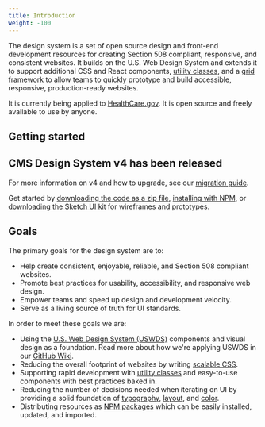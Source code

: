 ```yaml
---
title: Introduction
weight: -100
---
```


The design system is a set of open source design and front-end development resources for creating Section 508 compliant, responsive, and consistent websites. It builds on the U.S. Web Design System and extends it to support additional CSS and React components, [utility classes]({{root}}/utilities), and a [grid framework]({{root}}/styles/grid/) to allow teams to quickly prototype and build accessible, responsive, production-ready websites.

It is currently being applied to [HealthCare.gov](https://www.healthcare.gov/). It is open source and freely available to use by anyone.

## Getting started

<div class="ds-c-alert">
  <div class="ds-c-alert__body">
    <h2 class="ds-c-alert__heading">CMS Design System v4 has been released</h2>
    <p class="ds-c-alert__text">For more information on v4 and how to upgrade, see our <a href="{{root}}/startup/migrating-v4/">migration guide</a>.</p>
  </div>
</div>

Get started by [downloading the code as a zip file](https://github.com/CMSgov/design-system/releases/latest), [installing with NPM](/startup/installation/), or [downloading the Sketch UI kit](https://github.com/CMSgov/design-system/raw/master/design-assets/CMS-Design-System-UI-kit.sketch) for wireframes and prototypes.

## Goals

The primary goals for the design system are to:

- Help create consistent, enjoyable, reliable, and Section 508 compliant websites.
- Promote best practices for usability, accessibility, and responsive web design.
- Empower teams and speed up design and development velocity.
- Serve as a living source of truth for UI standards.

In order to meet these goals we are:

- Using the [U.S. Web Design System (USWDS)](https://designsystem.digital.gov/) components and visual design as a foundation. Read more about how we're applying USWDS in our [GitHub Wiki](https://github.com/CMSgov/design-system/wiki/faq).
- Reducing the overall footprint of websites by writing [scalable CSS]({{root}}/guidelines/code-conventions).
- Supporting rapid development with [utility classes]({{root}}/utilities) and easy-to-use components with best practices baked in.
- Reducing the number of decisions needed when iterating on UI by providing a solid foundation of [typography]({{root}}/styles/typography), [layout]({{root}}/styles/grid/), and [color]({{root}}/styles/color).
- Distributing resources as [NPM packages]({{root}}/startup/installation/) which can be easily installed, updated, and imported.
